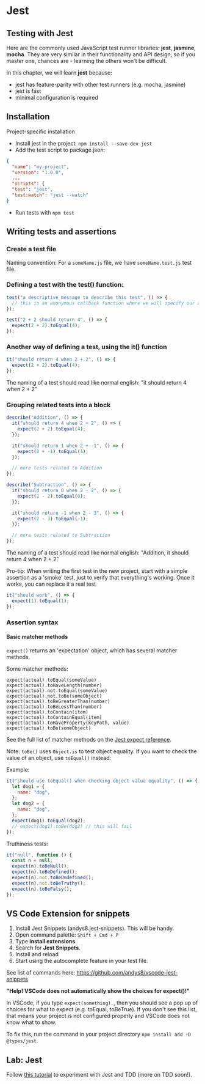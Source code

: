 # Jest

## Testing with Jest

Here are the commonly used JavaScript test runner libraries: **jest**, **jasmine**, **mocha**. They are very similar in their functionality and API design, so if you master one, chances are - learning the others won't be difficult.

In this chapter, we will learn **jest** because:

- jest has feature-parity with other test runners (e.g. mocha, jasmine)
- jest is fast
- minimal configuration is required

## Installation

Project-specific installation

- Install jest in the project: `npm install --save-dev jest`
- Add the test script to package.json:

```json
{
  "name": "my-project",
  "version": "1.0.0",
  ...
  "scripts": {
  "test": "jest",
  "test:watch": "jest --watch"
}
```

- Run tests with `npm test`

## Writing tests and assertions

### Create a test file

Naming convention:
For a `someName.js` file, we have `someName.test.js` test file.

### Defining a test with the test() function:

```js
test("a descriptive message to describe this test", () => {
  // this is an anonymous callback function where we will specify our assertions
});
```

```js
test("2 + 2 should return 4", () => {
  expect(2 + 2).toEqual(4);
});
```

### Another way of defining a test, using the it() function

```js
it("should return 4 when 2 + 2", () => {
  expect(2 + 2).toEqual(4);
});
```

The naming of a test should read like normal english: "it should return 4 when 2 + 2"

### Grouping related tests into a block

```js
describe("Addition", () => {
  it("should return 4 when 2 + 2", () => {
    expect(2 + 2).toEqual(4);
  });

  it("should return 1 when 2 + -1", () => {
    expect(2 + -1).toEqual(1);
  });

  // more tests related to Addition
});

describe("Subtraction", () => {
  it("should return 0 when 2 - 2", () => {
    expect(2 - 2).toEqual(0);
  });

  it("should return -1 when 2 - 3", () => {
    expect(2 - 3).toEqual(-1);
  });

  // more tests related to Subtraction
});
```

The naming of a test should read like normal english: "Addition, it should return 4 when 2 + 2"

Pro-tip:
When writing the first test in the new project, start with a simple assertion as a 'smoke' test, just to verify that everything's working. Once it works, you can replace it a real test

```js
it("should work", () => {
  expect(1).toEqual(1);
});
```

### Assertion syntax

#### Basic matcher methods

`expect()` returns an 'expectation' object, which has several matcher methods.

Some matcher methods:

```
expect(actual).toEqual(someValue)
expect(actual).toHaveLength(number)
expect(actual).not.toEqual(someValue)
expect(actual).not.toBe(someObject)
expect(actual).toBeGreaterThan(number)
expect(actual).toBeLessThan(number)
expect(actual).toContain(item)
expect(actual).toContainEqual(item)
expect(actual).toHaveProperty(keyPath, value)
expect(actual).toBe(someObject)
```

See the full list of matcher methods on the [Jest expect reference](https://jestjs.io/docs/en/expect).

Note: `toBe()` uses `Object.is` to test object equality. If you want to check the value of an object, use `toEqual()` instead:

Example:

```js
it("should use toEqual() when checking object value equality", () => {
  let dog1 = {
    name: "dog",
  };
  let dog2 = {
    name: "dog",
  };
  expect(dog1).toEqual(dog2);
  // expect(dog1).toBe(dog2) // this will fail
});
```

Truthiness tests:

```js
it("null", function () {
  const n = null;
  expect(n).toBeNull();
  expect(n).toBeDefined();
  expect(n).not.toBeUndefined();
  expect(n).not.toBeTruthy();
  expect(n).toBeFalsy();
});
```

## VS Code Extension for snippets

1. Install Jest Snippets (andys8.jest-snippets). This will be handy.
1. Open command palette: `Shift + Cmd + P`
1. Type **install extensions**.
1. Search for **Jest Snippets**.
1. Install and reload
1. Start using the autocomplete feature in your test file.

See list of commands here: https://github.com/andys8/vscode-jest-snippets

**"Help! VSCode does not automatically show the choices for expect()!"**

In VSCode, if you type `expect(something).`, then you should see a pop up of choices for what to expect (e.g. toEqual, toBeTrue). If you don't see this list, that means your project is not configured properly and VSCode does not know what to show.

To fix this, run the command in your project directory `npm install add -D @types/jest`.

## Lab: Jest

Follow [this tutorial](https://www.valentinog.com/blog/jest/) to experiment with Jest and TDD (more on TDD soon!).
